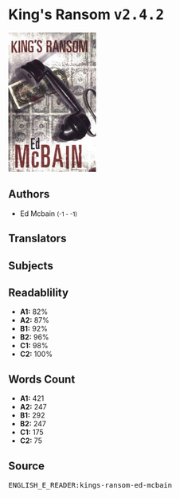 # King's Ransom <kbd>v2.4.2</kbd>

![](./cover.medium.jpg "")

## Authors


 - Ed Mcbain <small>(-1 - -1)</small>

## Translators



## Subjects



## Readablility


 - **A1:** 82%
 - **A2:** 87%
 - **B1:** 92%
 - **B2:** 96%
 - **C1:** 98%
 - **C2:** 100%

## Words Count


 - **A1:** 421
 - **A2:** 247
 - **B1:** 292
 - **B2:** 247
 - **C1:** 175
 - **C2:** 75

## Source


<kbd>ENGLISH_E_READER:kings-ransom-ed-mcbain</kbd>
